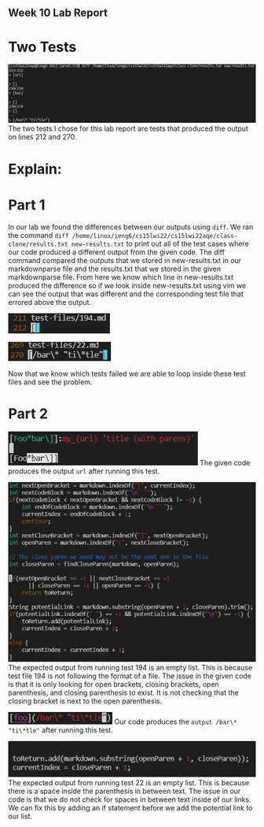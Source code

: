## Week 10 Lab Report

# Two Tests

![Two different output tests](Line212and270.PNG)
The two tests I chose for this lab report are tests that produced the output on lines 212 and 270. 

# Explain:
# Part 1
In our lab we found the differences between our outputs using `diff`. We ran the command `diff /home/linux/ieng6/cs15lwi22/cs15lwi22aqe/class-clone/results.txt new-results.txt`
to print out all of the test cases where our code produced a different output from the given code. The diff command compared the outputs that we stored in new-results.txt
in our markdownparse file and the results.txt that we stored in the given markdownparse file. From here we know which line in new-results.txt produced the difference so if we
look inside new-results.txt using vim we can see the output that was different and the corresponding test file that errored above the output.

![Line 212](Line212Test.PNG)

![Line 270](Line270Test.PNG)

Now that we know which tests failed we are able to loop inside these test files and see the problem.

# Part 2

![Test 194](Test194.PNG)
The given code produces the output `url` after running this test.

![Given Code's Issue To Fix](194Problem.PNG)
The expected output from running test 194 is an empty list. This is because test file 194 is not following the format of a file. The issue in the given code is that it is only
looking for open brackets, closing brackets, open parenthesis, and closing parenthesis to exist. It is not checking that the closing bracket is next to the open parenthesis.

![Test 22](Test22.PNG)
Our code produces the `output /bar\* "ti\*tle"` after running this test.

![Our Code's Issue To Fix](22Problem.PNG)
The expected output from running test 22 is an empty list. This is because there is a space inside the parenthesis in between text. The issue in our code is that we do not check
for spaces in between text inside of our links. We can fix this by adding an if statement before we add the potential link to our list.
